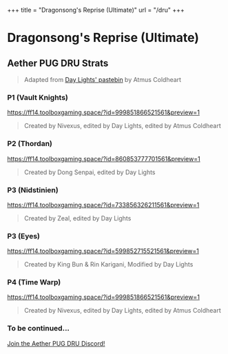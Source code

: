 +++
title = "Dragonsong's Reprise (Ultimate)"
url = "/dru"
+++

# Dragonsong's Reprise (Ultimate)

## Aether PUG DRU Strats

> Adapted from [Day Lights' pastebin](https://pastebin.com/McvYzCxb) by Atmus Coldheart

### P1 (Vault Knights)

https://ff14.toolboxgaming.space/?id=999851866521561&preview=1

> Created by Nivexus, edited by Day Lights, edited by Atmus Coldheart
 
### P2 (Thordan)

https://ff14.toolboxgaming.space/?id=860853777701561&preview=1

> Created by Dong Senpai, edited by Day Lights
 
### P3 (Nidstinien)

https://ff14.toolboxgaming.space/?id=733856326211561&preview=1

> Created by Zeal, edited by Day Lights
 
### P3 (Eyes)

https://ff14.toolboxgaming.space/?id=599852715521561&preview=1

> Created by King Bun & Rin Karigani, Modified by Day Lights
 
### P4 (Time Warp)

https://ff14.toolboxgaming.space/?id=999851866521561&preview=1 

> Created by Nivexus, edited by Day Lights, edited by Atmus Coldheart

### To be continued...

[Join the Aether PUG DRU Discord!](https://discord.gg/5Bjb6QCDGM)
